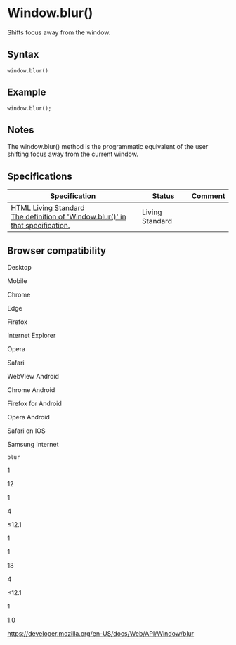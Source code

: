 Window.blur()
=============

Shifts focus away from the window.

Syntax
------

    window.blur()

Example
-------

    window.blur();

Notes
-----

The window.blur() method is the programmatic equivalent of the user shifting focus away from the current window.

Specifications
--------------

<table><thead><tr class="header"><th>Specification</th><th>Status</th><th>Comment</th></tr></thead><tbody><tr class="odd"><td><a href="https://html.spec.whatwg.org/multipage/interaction.html#dom-window-blur">HTML Living Standard<br />
<span class="small">The definition of 'Window.blur()' in that specification.</span></a></td><td><span class="spec-living">Living Standard</span></td><td></td></tr></tbody></table>

Browser compatibility
---------------------

Desktop

Mobile

Chrome

Edge

Firefox

Internet Explorer

Opera

Safari

WebView Android

Chrome Android

Firefox for Android

Opera Android

Safari on IOS

Samsung Internet

`blur`

1

12

1

4

≤12.1

1

1

18

4

≤12.1

1

1.0

<a href="https://developer.mozilla.org/en-US/docs/Web/API/Window/blur" class="_attribution-link">https://developer.mozilla.org/en-US/docs/Web/API/Window/blur</a>
